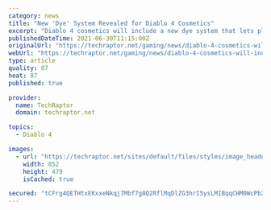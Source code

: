```yaml
---
category: news
title: "New 'Dye' System Revealed for Diablo 4 Cosmetics"
excerpt: "Diablo 4 cosmetics will include a new dye system that lets players customize their armor and it may be one of the game's cosmetic microtransactions."
publishedDateTime: 2021-06-30T11:15:00Z
originalUrl: "https://techraptor.net/gaming/news/diablo-4-cosmetics-will-include"
webUrl: "https://techraptor.net/gaming/news/diablo-4-cosmetics-will-include"
type: article
quality: 87
heat: 87
published: true

provider:
  name: TechRaptor
  domain: techraptor.net

topics:
  - Diablo 4

images:
  - url: "https://techraptor.net/sites/default/files/styles/image_header/public/2021-06/Diablo%204%20Cosmetics%20Microtransactions%20cover.jpg?itok=aH3Be484"
    width: 852
    height: 479
    isCached: true

secured: "tCFrg4QETHtxEKxxeNkqj7Mbf7g8Q2RflMqDlZG3hrI5ysLMIBqqCHM0WcPb2JCK8GJkwJxhojskeM5JQUVJi4OgkD7OKGGeBIAYJmSSozsP3ij0/9SY4DWqm3IXoQ1JRem4Gq2sDYPCHQFEqduxiYu3DyXR49nsv50Yl411bc5zgyqzUPfnNBhunxZXjW33IN43m38OD1n+lmYeenJ7OKNUJftAysgamrQ1enEiDbY9g/9TH/Z0vgNncXgcNSAQjBSIepC3Ax+4jAv23faQ4/qK+6KxqIFWgKRIpPFD2hisowoMZZRWIUBZTsaN22MQ3Yogj0ZX4UfkZN8Fsoqj6omiLmXZFfhpfM4rgzx+a2I=;53pxD4R0QUwLw+53enYXMA=="
---
```


